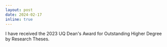 ```yaml
---
layout: post
date: 2024-02-17
inline: true
---
```


I have received the 2023 UQ Dean's Award for Outstanding Higher Degree by Research Theses.
